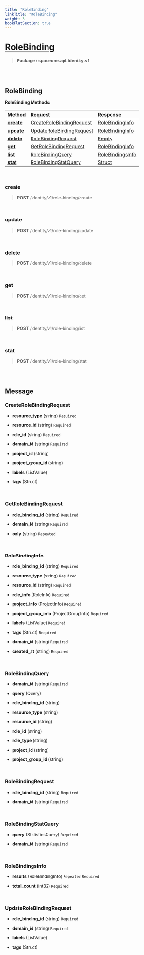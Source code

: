 ```yaml
---
title: "RoleBinding"
linkTitle: "RoleBinding"
weight: 3
bookFlatSection: true
---
```

# [RoleBinding](#RoleBinding)



>  **Package : spaceone.api.identity.v1**

<br>
<br>

## RoleBinding





**RoleBinding Methods:**


| Method | Request | Response |
| :----- | :-------- | :-------- |
| [**create**](./RoleBinding#create) | [CreateRoleBindingRequest](RoleBinding#createrolebindingrequest) | [RoleBindingInfo](RoleBinding#rolebindinginfo) |
| [**update**](./RoleBinding#update) | [UpdateRoleBindingRequest](RoleBinding#updaterolebindingrequest) | [RoleBindingInfo](RoleBinding#rolebindinginfo) |
| [**delete**](./RoleBinding#delete) | [RoleBindingRequest](RoleBinding#rolebindingrequest) | [Empty](RoleBinding#empty) |
| [**get**](./RoleBinding#get) | [GetRoleBindingRequest](RoleBinding#getrolebindingrequest) | [RoleBindingInfo](RoleBinding#rolebindinginfo) |
| [**list**](./RoleBinding#list) | [RoleBindingQuery](RoleBinding#rolebindingquery) | [RoleBindingsInfo](RoleBinding#rolebindingsinfo) |
| [**stat**](./RoleBinding#stat) | [RoleBindingStatQuery](RoleBinding#rolebindingstatquery) | [Struct](RoleBinding#struct) |



    
<br>

### create





> **POST** /identity/v1/role-binding/create
>






    
<br>

### update





> **POST** /identity/v1/role-binding/update
>






    
<br>

### delete





> **POST** /identity/v1/role-binding/delete
>






    
<br>

### get





> **POST** /identity/v1/role-binding/get
>






    
<br>

### list





> **POST** /identity/v1/role-binding/list
>






    
<br>

### stat





> **POST** /identity/v1/role-binding/stat
>






    


<br>
<br>

## Message



### CreateRoleBindingRequest
* **resource_type** (string)   `Required` 

    
* **resource_id** (string)   `Required` 

    
* **role_id** (string)   `Required` 

    
* **domain_id** (string)   `Required` 

    
* **project_id** (string)  

    
* **project_group_id** (string)  

    
* **labels** (ListValue)  

    
* **tags** (Struct)  

    <br>

### GetRoleBindingRequest
* **role_binding_id** (string)   `Required` 

    
* **domain_id** (string)   `Required` 

    
* **only** (string)  `Repeated`   

    <br>

### RoleBindingInfo
* **role_binding_id** (string)   `Required` 

    
* **resource_type** (string)   `Required` 

    
* **resource_id** (string)   `Required` 

    
* **role_info** (RoleInfo)   `Required` 

    
* **project_info** (ProjectInfo)   `Required` 

    
* **project_group_info** (ProjectGroupInfo)   `Required` 

    
* **labels** (ListValue)   `Required` 

    
* **tags** (Struct)   `Required` 

    
* **domain_id** (string)   `Required` 

    
* **created_at** (string)   `Required` 

    <br>

### RoleBindingQuery
* **domain_id** (string)   `Required` 

    
* **query** (Query)  

    
* **role_binding_id** (string)  

    
* **resource_type** (string)  

    
* **resource_id** (string)  

    
* **role_id** (string)  

    
* **role_type** (string)  

    
* **project_id** (string)  

    
* **project_group_id** (string)  

    <br>

### RoleBindingRequest
* **role_binding_id** (string)   `Required` 

    
* **domain_id** (string)   `Required` 

    <br>

### RoleBindingStatQuery
* **query** (StatisticsQuery)   `Required` 

    
* **domain_id** (string)   `Required` 

    <br>

### RoleBindingsInfo
* **results** (RoleBindingInfo)  `Repeated`    `Required` 

    
* **total_count** (int32)   `Required` 

    <br>

### UpdateRoleBindingRequest
* **role_binding_id** (string)   `Required` 

    
* **domain_id** (string)   `Required` 

    
* **labels** (ListValue)  

    
* **tags** (Struct)  

    <br>
